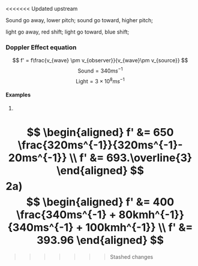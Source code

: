 <<<<<<< Updated upstream

Sound go away, lower pitch;
sound go toward, higher pitch;

light go away, red shift;
light go toward, blue shift;

### Doppler Effect equation
$$
f' = f\frac{v_{wave} \pm v_{observer}}{v_{wave}\pm v_{source}}
$$
$$
\text{Sound} = 340ms^{-1}
$$
$$
\text{Light} = 3\times10^8ms^{-1}
$$
#### Examples
1)
$$
\begin{aligned}
f' &= 650 \frac{320ms^{-1}}{320ms^{-1}- 20ms^{-1}} \\
f' &= 693.\overline{3}
\end{aligned}
$$
2a)
$$
\begin{aligned}
f' &= 400 \frac{340ms^{-1} + 80kmh^{-1}}{340ms^{-1} + 100kmh^{-1}} \\
f' &= 393.96
\end{aligned}
$$
=======
>>>>>>> Stashed changes
